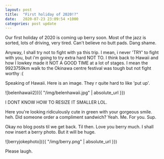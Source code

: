 ```yaml
---
layout: post
title:  "First holiday of 2020!?"
date:   2020-07-23 23:09:54 +1000
categories: post update
---
```


Our first holiday of 2020 is coming up berry soon. Most of the jazz is sorted, lots of driving, very tired. Can't believe no butt pads. Dang shame.

Anyway, I shall try not to fight with ya this trip. I mean, i never 'TRY' to fight with you, but i'm going to try extra hard NOT TO. I think back to Hawaii and how I lowkey made it NOT A GOOD TIME at a lot of stages. I mean the 9923759km walk to the Okinawa centre festival was tough but not fight worthy :(

Speaking of Hawaii. Here is an image. They r quite hard to like 'put up'.

![belenhawaii2]({{ "/img/belenhawaii.jpg" | absolute_url }})

I DONT KNOW HOW TO RESIZE IT SMALLER LOL.

Here you're looking ridiculously cute in green with your gorgeous smile. heh. Did someone order a compliment sandwich? Yeah. Me. For you. Sup.

Okay no blog posts til we get back. Til then. Love you berry much. I shall now insert a berry photo. But it will be huge.

![berryjokephoto]({{ "/img/berry.png" | absolute_url }})


Please laugh.